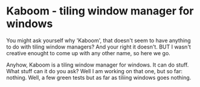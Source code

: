 # Kaboom - tiling window manager for windows
You might ask yourself why 'Kaboom', that doesn't seem to have anything to do with tiling window managers?
And your right it doesn't. BUT I wasn't creative enought to come up with any other name, so here we go.

Anyhow, Kaboom is a tiling window manager for windows.
It can do stuff. What stuff can it do you ask?
Well I am working on that one, but so far: nothing.
Well, a few green tests but as far as tiliing windows goes nothing.